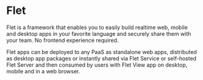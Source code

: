 # Flet

Flet is a framework that enables you to easily build realtime web, mobile and desktop apps in your favorite language and securely share them with your team. No frontend experience required.

Flet apps can be deployed to any PaaS as standalone web apps, distributed as desktop app packages or instantly shared via Flet Service or self-hosted Flet Server and then consumed by users with Flet View app on desktop, mobile and in a web browser.
